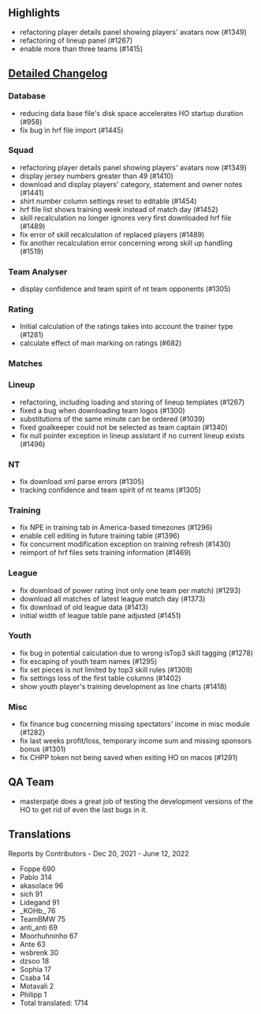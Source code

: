 

## Highlights
* refactoring player details panel showing players' avatars now (#1349)
* refactoring of lineup panel (#1267)
* enable more than three teams (#1415)

## [Detailed Changelog](https://github.com/akasolace/HO/issues?q=milestone%3A6.0)

### Database
* reducing data base file's disk space accelerates HO startup duration (#958)
* fix bug in hrf file import (#1445)

### Squad
* refactoring player details panel showing players' avatars now (#1349)
* display jersey numbers greater than 49 (#1410)
* download and display players' category, statement and owner notes (#1441)
* shirt number column settings reset to editable (#1454)
* hrf file list shows training week instead of match day (#1452)
* skill recalculation no longer ignores very first downloaded hrf file (#1489)
* fix error of skill recalculation of replaced players (#1489)
* fix another recalculation error concerning wrong skill up handling (#1519)

### Team Analyser
* display confidence and team spirit of nt team opponents (#1305)

### Rating
* Initial calculation of the ratings takes into account the trainer type (#1281)
* calculate effect of man marking on ratings (#682)

### Matches

### Lineup
* refactoring, including loading and storing of lineup templates (#1267)
* fixed a bug when downloading team logos (#1300)
* substitutions of the same minute can be ordered (#1039)
* fixed goalkeeper could not be selected as team captain (#1340)
* fix null pointer exception in lineup assistant if no current lineup exists (#1496)

### NT
* fix download xml parse errors (#1305)
* tracking confidence and team spirit of nt teams (#1305)

### Training
* fix NPE in training tab in America-based timezones (#1296)
* enable cell editing in future training table (#1396)
* fix concurrent modification exception on training refresh (#1430)
* reimport of hrf files sets training information (#1469)

### League
* fix download of power rating (not only one team per match) (#1293)
* download all matches of latest league match day (#1373)
* fix download of old league data (#1413)
* initial width of league table pane adjusted (#1451)
  
### Youth
* fix bug in potential calculation due to wrong isTop3 skill tagging (#1278)
* fix escaping of youth team names (#1295) 
* fix set pieces is not limited by top3 skill rules (#1309)
* fix settings loss of the first table columns (#1402)
* show youth player's training development as line charts (#1418)

### Misc
* fix finance bug concerning missing spectators' income in misc module (#1282)
* fix last weeks profit/loss, temporary income sum and missing sponsors bonus (#1301)
* fix CHPP token not being saved when exiting HO on macos (#1291)

## QA Team
* masterpatje does a great job of testing the development versions of the HO to get rid of even the last bugs in it.

## Translations

Reports by Contributors - Dec 20, 2021 - June 12, 2022

* Foppe	690
* Pablo 314
* akasolace	96
* sich	91
* Lidegand 	91
* \_KOHb\_	76
* TeamBMW 75
* anti_anti 69
* Moorhuhninho	67
* Ante 63
* wsbrenk 30
* dzsoo 18
* Sophia 17
* Csaba 14
* Motavali 2
* Philipp 1
* Total translated:	1714
